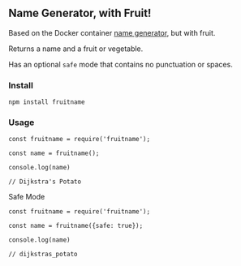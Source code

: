 ## Name Generator, with Fruit!

Based on the Docker container [name generator](https://github.com/moby/moby/blob/master/pkg/namesgenerator/names-generator.go), but with fruit.

Returns a name and a fruit or vegetable.

Has an optional `safe` mode that contains no punctuation or spaces.

### Install

```
npm install fruitname
```

### Usage

```
const fruitname = require('fruitname');

const name = fruitname();

console.log(name)

// Dijkstra's Potato
```

Safe Mode

```
const fruitname = require('fruitname');

const name = fruitname({safe: true});

console.log(name)

// dijkstras_potato
```
